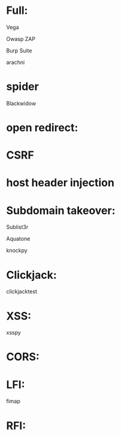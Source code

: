 # Full:

Vega

Owasp ZAP

Burp Suite

arachni

# spider

Blackwidow


# open redirect:

# CSRF

# host header injection

# Subdomain takeover:

Sublist3r

Aquatone

knockpy


# Clickjack:

clickjacktest

# XSS:

xsspy

# CORS:

# LFI:

fimap

# RFI:

